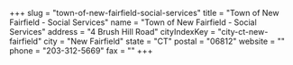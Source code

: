 +++
slug = "town-of-new-fairfield-social-services"
title = "Town of New Fairfield - Social Services"
name = "Town of New Fairfield - Social Services"
address = "4 Brush Hill Road"
cityIndexKey = "city-ct-new-fairfield"
city = "New Fairfield"
state = "CT"
postal = "06812"
website = ""
phone = "203-312-5669"
fax = ""
+++
